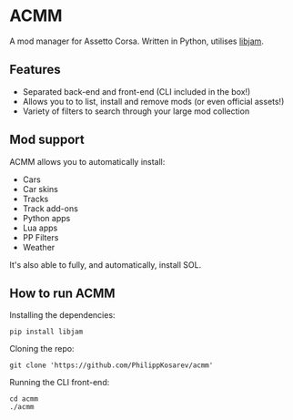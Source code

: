 # ACMM
A mod manager for Assetto Corsa. Written in Python, utilises [libjam](https://github.com/PhilippKosarev/libjam).

## Features
- Separated back-end and front-end (CLI included in the box!)
- Allows you to to list, install and remove mods (or even official assets!)
- Variety of filters to search through your large mod collection

## Mod support
ACMM allows you to automatically install:
- Cars
- Car skins
- Tracks
- Track add-ons
- Python apps
- Lua apps
- PP Filters
- Weather

It's also able to fully, and automatically, install SOL.

## How to run ACMM
Installing the dependencies:
```
pip install libjam
```

Cloning the repo:
```
git clone 'https://github.com/PhilippKosarev/acmm'
```

Running the CLI front-end:
```
cd acmm
./acmm
```

